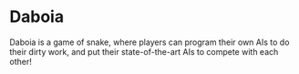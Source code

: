Daboia
======

Daboia is a game of snake, where players can program their own AIs to do their dirty work, and put their state-of-the-art AIs to compete with each other!
